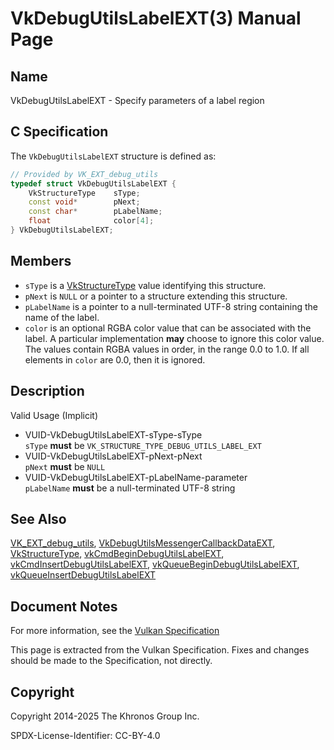 # VkDebugUtilsLabelEXT(3) Manual Page

## Name

VkDebugUtilsLabelEXT - Specify parameters of a label region



## [](#_c_specification)C Specification

The `VkDebugUtilsLabelEXT` structure is defined as:

```c++
// Provided by VK_EXT_debug_utils
typedef struct VkDebugUtilsLabelEXT {
    VkStructureType    sType;
    const void*        pNext;
    const char*        pLabelName;
    float              color[4];
} VkDebugUtilsLabelEXT;
```

## [](#_members)Members

- `sType` is a [VkStructureType](https://registry.khronos.org/vulkan/specs/latest/man/html/VkStructureType.html) value identifying this structure.
- `pNext` is `NULL` or a pointer to a structure extending this structure.
- `pLabelName` is a pointer to a null-terminated UTF-8 string containing the name of the label.
- `color` is an optional RGBA color value that can be associated with the label. A particular implementation **may** choose to ignore this color value. The values contain RGBA values in order, in the range 0.0 to 1.0. If all elements in `color` are 0.0, then it is ignored.

## [](#_description)Description

Valid Usage (Implicit)

- [](#VUID-VkDebugUtilsLabelEXT-sType-sType)VUID-VkDebugUtilsLabelEXT-sType-sType  
  `sType` **must** be `VK_STRUCTURE_TYPE_DEBUG_UTILS_LABEL_EXT`
- [](#VUID-VkDebugUtilsLabelEXT-pNext-pNext)VUID-VkDebugUtilsLabelEXT-pNext-pNext  
  `pNext` **must** be `NULL`
- [](#VUID-VkDebugUtilsLabelEXT-pLabelName-parameter)VUID-VkDebugUtilsLabelEXT-pLabelName-parameter  
  `pLabelName` **must** be a null-terminated UTF-8 string

## [](#_see_also)See Also

[VK\_EXT\_debug\_utils](https://registry.khronos.org/vulkan/specs/latest/man/html/VK_EXT_debug_utils.html), [VkDebugUtilsMessengerCallbackDataEXT](https://registry.khronos.org/vulkan/specs/latest/man/html/VkDebugUtilsMessengerCallbackDataEXT.html), [VkStructureType](https://registry.khronos.org/vulkan/specs/latest/man/html/VkStructureType.html), [vkCmdBeginDebugUtilsLabelEXT](https://registry.khronos.org/vulkan/specs/latest/man/html/vkCmdBeginDebugUtilsLabelEXT.html), [vkCmdInsertDebugUtilsLabelEXT](https://registry.khronos.org/vulkan/specs/latest/man/html/vkCmdInsertDebugUtilsLabelEXT.html), [vkQueueBeginDebugUtilsLabelEXT](https://registry.khronos.org/vulkan/specs/latest/man/html/vkQueueBeginDebugUtilsLabelEXT.html), [vkQueueInsertDebugUtilsLabelEXT](https://registry.khronos.org/vulkan/specs/latest/man/html/vkQueueInsertDebugUtilsLabelEXT.html)

## [](#_document_notes)Document Notes

For more information, see the [Vulkan Specification](https://registry.khronos.org/vulkan/specs/latest/html/vkspec.html#VkDebugUtilsLabelEXT)

This page is extracted from the Vulkan Specification. Fixes and changes should be made to the Specification, not directly.

## [](#_copyright)Copyright

Copyright 2014-2025 The Khronos Group Inc.

SPDX-License-Identifier: CC-BY-4.0